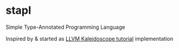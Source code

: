 # stapl
Simple Type-Annotated Programming Language

Inspired by & started as [LLVM Kaleidoscope tutorial](https://llvm.org/docs/tutorial/) implementation
